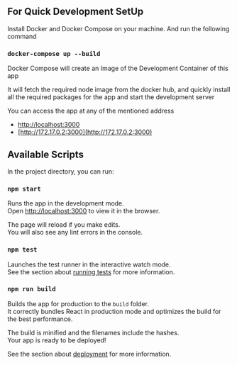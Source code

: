 ## For Quick Development SetUp
Install Docker and Docker Compose on your machine.
And run the following command

### `docker-compose up --build`
Docker Compose will create an Image of the Development Container of this app

It will fetch the required node image from the docker hub,
and quickly install all the required packages for the app and start the development server 

You can access the app at any of the mentioned address
-  [http://localhost:3000](http://localhost:3000)
-  [http://172.17.0.2:3000](http://172.17.0.2:3000)



## Available Scripts

In the project directory, you can run:

### `npm start`

Runs the app in the development mode.<br>
Open [http://localhost:3000](http://localhost:3000) to view it in the browser.

The page will reload if you make edits.<br>
You will also see any lint errors in the console.

### `npm test`

Launches the test runner in the interactive watch mode.<br>
See the section about [running tests](https://facebook.github.io/create-react-app/docs/running-tests) for more information.

### `npm run build`

Builds the app for production to the `build` folder.<br>
It correctly bundles React in production mode and optimizes the build for the best performance.

The build is minified and the filenames include the hashes.<br>
Your app is ready to be deployed!

See the section about [deployment](https://facebook.github.io/create-react-app/docs/deployment) for more information.

